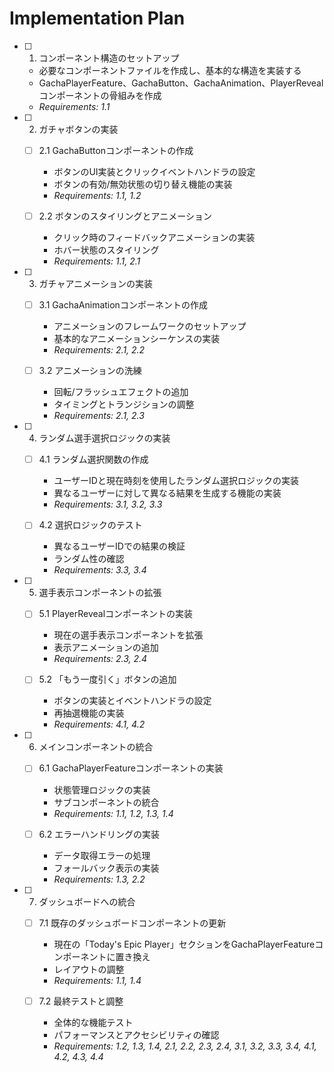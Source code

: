 # Implementation Plan

- [ ] 1. コンポーネント構造のセットアップ
  - 必要なコンポーネントファイルを作成し、基本的な構造を実装する
  - GachaPlayerFeature、GachaButton、GachaAnimation、PlayerRevealコンポーネントの骨組みを作成
  - _Requirements: 1.1_

- [ ] 2. ガチャボタンの実装
  - [ ] 2.1 GachaButtonコンポーネントの作成
    - ボタンのUI実装とクリックイベントハンドラの設定
    - ボタンの有効/無効状態の切り替え機能の実装
    - _Requirements: 1.1, 1.2_
  
  - [ ] 2.2 ボタンのスタイリングとアニメーション
    - クリック時のフィードバックアニメーションの実装
    - ホバー状態のスタイリング
    - _Requirements: 1.1, 2.1_

- [ ] 3. ガチャアニメーションの実装
  - [ ] 3.1 GachaAnimationコンポーネントの作成
    - アニメーションのフレームワークのセットアップ
    - 基本的なアニメーションシーケンスの実装
    - _Requirements: 2.1, 2.2_
  
  - [ ] 3.2 アニメーションの洗練
    - 回転/フラッシュエフェクトの追加
    - タイミングとトランジションの調整
    - _Requirements: 2.1, 2.3_

- [ ] 4. ランダム選手選択ロジックの実装
  - [ ] 4.1 ランダム選択関数の作成
    - ユーザーIDと現在時刻を使用したランダム選択ロジックの実装
    - 異なるユーザーに対して異なる結果を生成する機能の実装
    - _Requirements: 3.1, 3.2, 3.3_
  
  - [ ] 4.2 選択ロジックのテスト
    - 異なるユーザーIDでの結果の検証
    - ランダム性の確認
    - _Requirements: 3.3, 3.4_

- [ ] 5. 選手表示コンポーネントの拡張
  - [ ] 5.1 PlayerRevealコンポーネントの実装
    - 現在の選手表示コンポーネントを拡張
    - 表示アニメーションの追加
    - _Requirements: 2.3, 2.4_
  
  - [ ] 5.2 「もう一度引く」ボタンの追加
    - ボタンの実装とイベントハンドラの設定
    - 再抽選機能の実装
    - _Requirements: 4.1, 4.2_

- [ ] 6. メインコンポーネントの統合
  - [ ] 6.1 GachaPlayerFeatureコンポーネントの実装
    - 状態管理ロジックの実装
    - サブコンポーネントの統合
    - _Requirements: 1.1, 1.2, 1.3, 1.4_
  
  - [ ] 6.2 エラーハンドリングの実装
    - データ取得エラーの処理
    - フォールバック表示の実装
    - _Requirements: 1.3, 2.2_

- [ ] 7. ダッシュボードへの統合
  - [ ] 7.1 既存のダッシュボードコンポーネントの更新
    - 現在の「Today's Epic Player」セクションをGachaPlayerFeatureコンポーネントに置き換え
    - レイアウトの調整
    - _Requirements: 1.1, 1.4_
  
  - [ ] 7.2 最終テストと調整
    - 全体的な機能テスト
    - パフォーマンスとアクセシビリティの確認
    - _Requirements: 1.2, 1.3, 1.4, 2.1, 2.2, 2.3, 2.4, 3.1, 3.2, 3.3, 3.4, 4.1, 4.2, 4.3, 4.4_